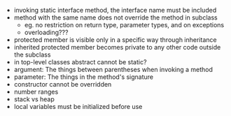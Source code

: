 * invoking static interface method, the interface name must be included
* method with the same name does not override the method in subclass
  * eg. no restriction on return type, parameter types, and on exceptions
  * overloading???
* protected member is visible only in a specific way through inheritance
* inherited protected member becomes private to any other code outside the subclass
* in top-level classes abstract cannot be static?
* argument: The things between parentheses when invoking a method
* parameter: The things in the method's signature
* constructor cannot be overridden
* number ranges
* stack vs heap
* local variables must be initialized before use